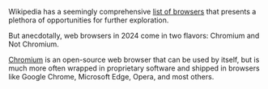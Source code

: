 Wikipedia has a seemingly comprehensive [list of browsers](https://en.wikipedia.org/wiki/List_of_web_browsers) that presents a plethora of opportunities for further exploration.

But anecdotally, web browsers in 2024 come in two flavors: Chromium and Not Chromium.

[Chromium](https://www.chromium.org/Home/) is an open-source web browser that can be used by itself, but is much more often wrapped in proprietary software and shipped in browsers like Google Chrome, Microsoft Edge, Opera, and most others.
